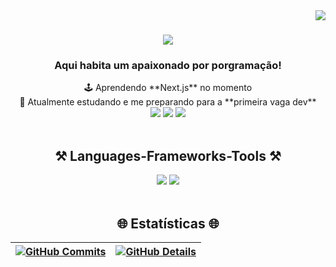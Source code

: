 <img align="right" src="https://visitor-badge.laobi.icu/badge?page_id=klusvarghi.klusvarghi" />

<h1 align="center">
    <img src="https://readme-typing-svg.herokuapp.com/?font=Righteous&size=35&center=true&vCenter=true&width=500&height=70&duration=6600&lines=E+ai,+tranquilo?!+🤙🏼;+Eu+sou+Kauã+Lusvarghi;Desenvolvedor+Web+Frontend;+Seja+bem+vindo+ao+meu+GitHub" />
</h1>
<h3 align="center">Aqui habita um apaixonado por porgramação!</h3>
<div align="center">
   🕹️ Aprendendo **Next.js** no momento <br>
   🔭 Atualmente estudando e me preparando para a **primeira vaga dev**
 </div>
<div align="center"> 
    <a href = "mailto:kauaolusvarghi@gmail.com"><img src="https://img.shields.io/badge/-Gmail-%23333?style=for-the-badge&logo=gmail&logoColor=white" target="_blank"></a>
    <a href="https://instagram.com/lusvarghikaua" target="_blank"><img src="https://img.shields.io/badge/-Instagram-%23E4405F?style=for-the-badge&logo=instagram&logoColor=white" target="_blank"></a>
    <a href="https://www.linkedin.com/in/kaua-ortolani-lusvarghi-422b141b4" target="_blank"><img src="https://img.shields.io/badge/-LinkedIn-%230077B5?style=for-the-badge&logo=linkedin&logoColor=white" target="_blank"></a> 
</div>
<br/>
<h2 align="center">⚒️ Languages-Frameworks-Tools ⚒️</h2>
<div align="center">
    <img src="https://skillicons.dev/icons?i=git,vscode,javascript,typescript,css,html,react,next,tailwind,sass,docker" />
    <img src="https://skillicons.dev/icons?i=figma,github,linux,postman,styledcomponents,vercel,vite,postgres,discord,linkedin,instagram"/><br>
</div>
<br/>
<h2 align="center">🌐 Estatísticas 🌐</h2>
<div align=center>
      
 | [![GitHub Commits](http://github-profile-summary-cards.vercel.app/api/cards/productive-time?username=klusvarghi&theme=dracula&utcOffset=-3)](https://github.com/vn7n24fzkq/github-profile-summary-cards) | [![GitHub Details](http://github-profile-summary-cards.vercel.app/api/cards/profile-details?username=klusvarghi&theme=dracula)](https://github.com/vn7n24fzkq/github-profile-summary-cards) |  
 | ----------- | ----------- |
 
<br/>
</div>
